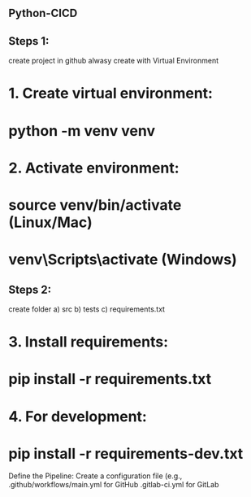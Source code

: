 ## Python-CICD

## Steps 1: ##
create project in github
alwasy create with Virtual Environment
# 1. Create virtual environment:
#    python -m venv venv
# 2. Activate environment:
#    source venv/bin/activate (Linux/Mac)
#    venv\Scripts\activate (Windows)

## Steps 2: ##
create folder
a) src
b) tests
c) requirements.txt
# 3. Install requirements:
#    pip install -r requirements.txt
# 4. For development:
#    pip install -r requirements-dev.txt



Define the Pipeline:
Create a configuration file (e.g.,
.github/workflows/main.yml for GitHub
.gitlab-ci.yml for GitLab